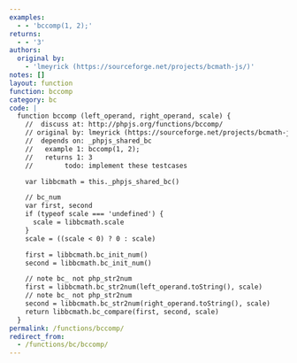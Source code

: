 ```yaml
---
examples:
  - - 'bccomp(1, 2);'
returns:
  - - '3'
authors:
  original by:
    - 'lmeyrick (https://sourceforge.net/projects/bcmath-js/)'
notes: []
layout: function
function: bccomp
category: bc
code: |
  function bccomp (left_operand, right_operand, scale) {
    //  discuss at: http://phpjs.org/functions/bccomp/
    // original by: lmeyrick (https://sourceforge.net/projects/bcmath-js/)
    //  depends on: _phpjs_shared_bc
    //   example 1: bccomp(1, 2);
    //   returns 1: 3
    //        todo: implement these testcases

    var libbcmath = this._phpjs_shared_bc()

    // bc_num
    var first, second
    if (typeof scale === 'undefined') {
      scale = libbcmath.scale
    }
    scale = ((scale < 0) ? 0 : scale)

    first = libbcmath.bc_init_num()
    second = libbcmath.bc_init_num()

    // note bc_ not php_str2num
    first = libbcmath.bc_str2num(left_operand.toString(), scale)
    // note bc_ not php_str2num
    second = libbcmath.bc_str2num(right_operand.toString(), scale)
    return libbcmath.bc_compare(first, second, scale)
  }
permalink: /functions/bccomp/
redirect_from:
  - /functions/bc/bccomp/
---
```


<!-- WARNING! This file is auto generated by `npm run web:inject`, do not edit by hand -->
